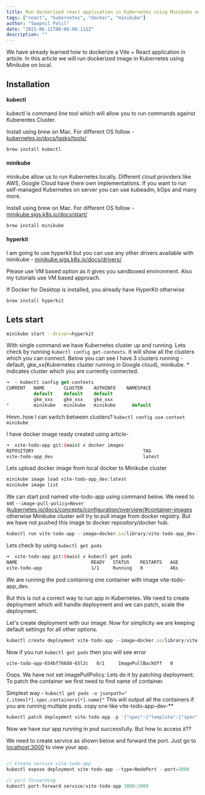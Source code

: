 ```yaml
---
title: Run dockerized react application in Kubernetes using Minikube on local
tags: ["react", "kubernetes", "docker", "minikube"]
author: "Swapnil Patil"
date: "2021-06-11T00:00:00.111Z"
description: ""
---
```


We have already learned how to dockerize a Vite + React application in article.  In this article we will run dockerized image in Kubernetes using Minikube on local.

## Installation 

#### kubectl

kubectl is command line tool which will allow you to run commands against Kuberentes Cluster.

Install using brew on Mac. For different OS follow - <a href="https://kubernetes.io/docs/tasks/tools/" target="_blank">kubernetes.io/docs/tasks/tools/</a>


```jsx
brew install kubectl
```

#### minikube

minikube allow us to run Kubernetes locally. Different cloud providers like AWS, Google Cloud have there own implementations. If you want to run self-managed Kubernetes on server you can use kubeadm, kOps and many more. 

Install using brew on Mac. For different OS follow - <a href="https://minikube.sigs.k8s.io/docs/start/" target="_blank">minikube.sigs.k8s.io/docs/start/</a>

```jsx
brew install minikube
```

#### hyperkit

I am going to use hyperkit but you can use any other drivers available with minikube - <a href="https://minikube.sigs.k8s.io/docs/drivers/" target="_blank">minikube.sigs.k8s.io/docs/drivers/</a>

Please use VM based option as it gives you sandboxed environment. Also my tutorials use VM based approach.

If Docker for Desktop is installed, you already have HyperKit otherwise 

```bash
brew install hyperkit
```

## Lets start

```bash
minikube start --driver=hyperkit
```

With single command we have Kubernetes cluster up and running. Lets check by running `kubectl config get-contexts`. It will show all the clusters which you can connect. Below you can see I have 3 clusters running - default, gke_xx(Kubernetes cluster running in Google cloud), minikube. * indicates cluster which you are currently connected. 

```jsx
➜  ~ kubectl config get-contexts
CURRENT   NAME       CLUSTER    AUTHINFO    NAMESPACE
          default    default    default
          gke_xxx    gke_xxx    gke_xxx
*         minikube   minikube   minikube      default
```

Hmm..how I can switch between clusters? `kubectl config use-context minikube` 

I have docker image ready created using article-

```bash
➜  vite-todo-app git:(main) ✗ docker images
REPOSITORY                                        TAG                   IMAGE ID       CREATED        SIZE
vite-todo-app_dev                                 latest                551444a9cc51   2 hours ago    1.04GB
```

Lets upload docker image from local docker to Minikube cluster

```bash
minikube image load vite-todo-app_dev:latest
minikube image list
```

We can start pod named vite-todo-app using command below. We need to set `--image-pull-policy=Never` (<a href="https://kubernetes.io/docs/concepts/configuration/overview/#container-images" target="_blank">kubernetes.io/docs/concepts/configuration/overview/#container-images</a> otherwise Minikube cluster will try to pull image from docker registry. But we have not pushed this image to docker repository/docker hub.

```jsx
kubectl run vite-todo-app --image=docker.io/library/vite-todo-app_dev:latest --image-pull-policy=Never
```

Lets check by using `kubectl get pods` 

```bash
➜  vite-todo-app git:(main) ✗ kubectl get pods
NAME                           READY   STATUS    RESTARTS   AGE
vite-todo-app                  1/1     Running   0          46s
```

We are running the pod containing one container with image vite-todo-app_dev. 

But this is not a correct way to run app in Kubernetes. We need to create deployment which will handle deployment and we can patch, scale the deployment.

Let's create deployment with our image. Now for simplicity we are keeping default settings for all other options. 

```jsx
kubectl create deployment vite-todo-app --image=docker.io/library/vite-todo-app_dev:latest
```

Now if you run `kubectl get pods` then you will see error 

```bash
vite-todo-app-654bf76688-65l2c   0/1     ImagePullBackOff   0          29s
```

Oops. We have not set imagePullPolicy. Lets do it by patching deployment. To patch the container we first need to find name of container. 

Simplest way - `kubectl get pods -o jsonpath="{.items[*].spec.containers[*].name}"`  This will output all the containers if you are running multiple pods. copy one like vite-todo-app-dev-**

```jsx
kubectl patch deployment vite-todo-app -p '{"spec":{"template":{"spec":{"containers":[{"name":"vite-todo-app-dev-hj5dq","imagePullPolicy":"Never"}]}}}}' -n default
```

Now we have our app running in pod successfully. But how to access it??

We need to create service as shown below and forward the port. Just go to <a href="http://localhost:3000/" target="_blank">localhost:3000</a> to view your app.

```jsx

// Create service vite-todo-app
kubectl expose deployment vite-todo-app --type=NodePort --port=3000

// port forwarding
kubectl port-forward service/vite-todo-app 3000:3000
```